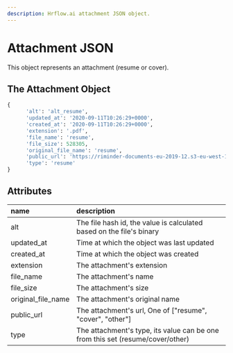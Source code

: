 ```yaml
---
description: Hrflow.ai attachment JSON object.
---
```


# Attachment JSON

This object represents an attachment \(resume or cover\).

## The Attachment Object

```python
{
      'alt': 'alt_resume',
      'updated_at': '2020-09-11T10:26:29+0000',
      'created_at': '2020-09-11T10:26:29+0000',
      'extension': '.pdf',
      'file_name': 'resume',
      'file_size': 528305,
      'original_file_name': 'resume',
      'public_url': 'https://riminder-documents-eu-2019-12.s3-eu-west-1.amazonaws.com/resume.pdf',
      'type': 'resume'
}
```

## Attributes

| name | description |
| :--- | :--- |
| alt | The file hash id, the value is calculated based on the file's binary |
| updated\_at | Time at which the object was last updated |
| created\_at | Time at which the object was created |
| extension | The attachment's extension |
| file\_name | The attachment's name |
| file\_size | The attachment's size |
| original\_file\_name | The attachment's original name |
| public\_url | The attachment's url, One of \["resume", "cover", "other"\] |
| type | The attachment's type, its value can be one from this set \(resume/cover/other\) |

